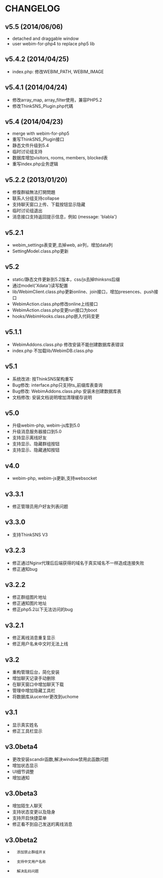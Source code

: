 CHANGELOG
=========================

v5.5 (2014/06/06)
-----------------------------
* detached and draggable window
* user webim-for-php4 to replace php5 lib


v5.4.2 (2014/04/25)
-----------------------------

* index.php: 修改WEBIM_PATH, WEBIM_IMAGE

v5.4.1 (2014/04/24)
-----------------------------

* 修改array_map, array_filter使用，兼容PHP5.2
* 修改ThinkSNS_Plugin.php代碼

v5.4 (2014/04/23)
-----------------------------

* merge with webim-for-php5
* 重写ThinkSNS_Plugin接口
* 静态文件升级到5.4
* 临时讨论组支持
* 数据库增加visitors, rooms, members, blocked表
* 重写index.php业务逻辑

v5.2.2 (2013/01/20)
-----------------------------
* 修復群組無法打開問題
* 联系人分组支持collapse
* 支持聊天窗口上传、下载按钮显示隐藏
* 临时讨论组退出
* 消息接口支持返回提示信息，例如 {message: 'blabla'}

v5.2.1
--------------------------------------
* webim_settings表变更,去掉web, air列，增加data列
* SettingModel.class.php更新

v5.2
--------------------------------------
* static/静态文件更新到5.2版本，css/js去掉thinksns后缀
* 通过model('Xdata')读写配置
* lib/WebimClient.class.php更新online、join接口，增加presences、push接口
* WebimAction.class.php修改online上线接口
* WebimAction.class.php变更run接口为boot
* hooks/WebimHooks.class.php嵌入代码变更

v5.1.1
--------------------------------------

* WebimAddons.class.php 修改安装不能创建数据库表错误
* index.php 不加载lib/WebimDB.class.php

v5.1
--------------------------------------
* 系统改进: 按ThinkSNS架构重写
* Bug修改: interface.php只支持ts_前缀库表查询
* Bug修改: WebimAddons.class.php 安装未创建数据库表
* 文档修改: 安装文档说明增加清理缓存说明


v5.0
--------------------------------------
* 升级webim-php, webim-js库到5.0
* 升级消息服务器接口到5.0
* 支持显示离线好友
* 支持显示、隐藏群组按钮
* 支持显示、隐藏通知按钮


v4.0
--------------------------------------
* webim-php, webim-js更新,支持websocket


v3.3.1
-----------------------------
* 修正管理员用户好友列表问题

v3.3.0
-----------------------------
* 支持ThinkSNS V3

v3.2.3
-----------------------------
*	修正通过Nginx代理后后端获得的域名于真实域名不一样造成连接失败
*	修正通知bug

v3.2.2
-----------------------------
*	修正群组图片地址
*	修正通知图片地址
*	修正php5.2以下无法访问的bug


v3.2.1
-----------------------------
*	修正离线消息重复显示
*	修正用户名未中文时无法上线


v3.2
-----------------------------
*	重构管理后台，简化安装
*	增加聊天记录手动删除
*	在聊天窗口中增加聊天下载
*	管理中增加隐藏工具栏
*	将数据库从ucenter更改到uchome


v3.1
------------------------------
*	显示真实姓名
*	修正工具栏显示


v3.0beta4
------------------------------
*	更改安装scandir函数,解决window禁用此函数问题
*	增加状态显示
*	UI细节调整
*	增加通知


v3.0beta3
-------------------------------
*	增加陌生人聊天
*	支持状态变更以及隐身
*	支持开启快捷菜单
*	修正看不到自己发送的离线消息


v3.0beta2
-------------------------------
*       添加禁止群组开关
*       支持中文用户名称
*       解决乱码问题


